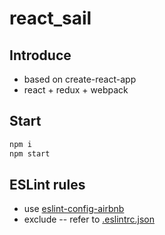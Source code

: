 # react_sail

## Introduce
+ based on create-react-app
+ react + redux + webpack

## Start
```bash
npm i
npm start
```

## ESLint rules
+ use [eslint-config-airbnb](https://github.com/airbnb/javascript)
+ exclude -- refer to [.eslintrc.json](./.eslintrc.json)